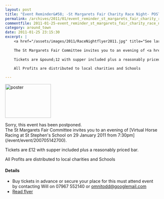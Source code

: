 ```yaml
---
layout: post
title: "Event Reminder&#58; -St Margarets Fair Charity Race Night- POSTPONED"
permalink: /archives/2011/01/event_reminder_st_margarets_fair_charity_race_nigh.html
commentfile: 2011-01-25-event_reminder_st_margarets_fair_charity_race_nigh
category: around_town
date: 2011-01-25 23:15:30
excerpt: |
    <a href="/assets/images/2011/RaceNightflyer2011.jpg" title="See larger version of - poster"><img src="/assets/images/2011/RaceNightflyer2011_thumb.jpg" width="150" height="111" alt="poster" class="photo right" /></a>
    
    The St Margarets Fair Committee invites you to an evening of <a href="https://stmargarets.london/event/event/200705142700">Virtual Horse Racing at St Stephen's School on 29 January 2011 from 7:30pm</a>
    
    Tickets are &pound;12 with supper included plus a reasonably priced bar.
    
    All Profits are distributed to local charities and Schools

---
```


<a href="/assets/images/2011/RaceNightflyer2011.jpg" title="See larger version of - poster"><img src="/assets/images/2011/RaceNightflyer2011_thumb.jpg" width="150" height="111" alt="poster" class="photo right" /></a>

<div markdown="1" class="letter">
Sorry, this event has been postponed.

</div>
The St Margarets Fair Committee invites you to an evening of [Virtual Horse Racing at St Stephen's School on 29 January 2011 from 7:30pm](/event/event/200705142700).

Tickets are £12 with supper included plus a reasonably priced bar.

All Profits are distributed to local charities and Schools

#### Details

-   Buy tickets in advance or secure your place for this must attend event by
    contacting Will on 07967 552140 or <omnitodd@googlemail.com>
-   [Read flyer](/images/events/RaceNightflyer2011.jpg)
